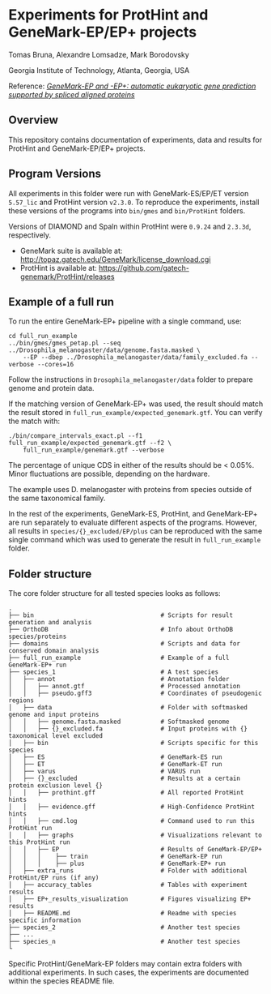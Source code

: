 # Experiments for ProtHint and GeneMark-EP/EP+ projects

Tomas Bruna, Alexandre Lomsadze, Mark Borodovsky

Georgia Institute of Technology, Atlanta, Georgia, USA

Reference: [_GeneMark-EP and -EP+: automatic eukaryotic gene prediction supported by spliced aligned proteins_](https://www.biorxiv.org/content/10.1101/2019.12.31.891218v1)


## Overview

This repository contains documentation of experiments, data and results for
ProtHint and GeneMark-EP/EP+ projects.

## Program Versions

All experiments in this folder were run with GeneMark-ES/EP/ET version `5.57_lic` and ProtHint version
`v2.3.0`. To reproduce the experiments, install these versions of the programs into
`bin/gmes` and `bin/ProtHint` folders.

Versions of DIAMOND and Spaln within ProtHint were `0.9.24` and `2.3.3d`, respectively.

* GeneMark suite is available at: http://topaz.gatech.edu/GeneMark/license_download.cgi
* ProtHint is available at: https://github.com/gatech-genemark/ProtHint/releases

## Example of a full run

To run the entire GeneMark-EP+ pipeline with a single command, use:

    cd full_run_example
    ../bin/gmes/gmes_petap.pl --seq ../Drosophila_melanogaster/data/genome.fasta.masked \
        --EP --dbep ../Drosophila_melanogaster/data/family_excluded.fa --verbose --cores=16
        
Follow the instructions in `Drosophila_melanogaster/data` folder to prepare genome and protein data.

If the matching version of GeneMark-EP+ was used, the result should match the result
stored in `full_run_example/expected_genemark.gtf`. You can verify the match with:

    ./bin/compare_intervals_exact.pl --f1 full_run_example/expected_genemark.gtf --f2 \
        full_run_example/genemark.gtf --verbose

The percentage of unique CDS in either of the results should be < 0.05%. Minor fluctuations are
possible, depending on the hardware.

The example uses D. melanogaster with proteins from species outside of the same
taxonomical family.

In the rest of the experiments, GeneMark-ES, ProtHint, and GeneMark-EP+ are run separately
to evaluate different aspects of the programs. However, all results in
`species/{}_excluded/EP/plus` can be reproduced with the same single command which was
used to generate the result in `full_run_example` folder.

## Folder structure

The core folder structure for all tested species looks as follows:

    .
    ├── bin                                   # Scripts for result generation and analysis
    ├── OrthoDB                               # Info about OrthoDB species/proteins
    ├── domains                               # Scripts and data for conserved domain analysis
    ├── full_run_example                      # Example of a full GeneMark-EP+ run
    ├── species_1                             # A test species
    │   ├── annot                             # Annotation folder
    │   │   ├── annot.gtf                     # Processed annotation
    │   │   ├── pseudo.gff3                   # Coordinates of pseudogenic regions
    │   ├── data                              # Folder with softmasked genome and input proteins
    │   │   ├── genome.fasta.masked           # Softmasked genome
    │   │   ├── {}_excluded.fa                # Input proteins with {} taxonomical level excluded
    │   ├── bin                               # Scripts specific for this species
    │   ├── ES                                # GeneMark-ES run
    │   ├── ET                                # GeneMark-ET run
    │   ├── varus                             # VARUS run
    │   ├── {}_excluded                       # Results at a certain protein exclusion level {}
    │   │   ├── prothint.gff                  # All reported ProtHint hints
    │   │   ├── evidence.gff                  # High-Confidence ProtHint hints
    │   │   ├── cmd.log                       # Command used to run this ProtHint run
    │   │   ├── graphs                        # Visualizations relevant to this ProtHint run
    │   │   ├── EP                            # Results of GeneMark-EP/EP+
    │   │   │    ├── train                    # GeneMark-EP run
    │   │   │    ├── plus                     # GeneMark-EP+ run
    │   ├── extra_runs                        # Folder with additional ProtHint/EP runs (if any)
    │   ├── accuracy_tables                   # Tables with experiment results
    │   ├── EP+_results_visualization         # Figures visualizing EP+ results
    │   ├── README.md                         # Readme with species specific information
    ├── species_2                             # Another test species
    ├── ...
    ├── species_n                             # Another test species
    └


Specific ProtHint/GeneMark-EP folders may contain extra folders with
additional experiments. In such cases, the experiments are documented within
the species README file.
